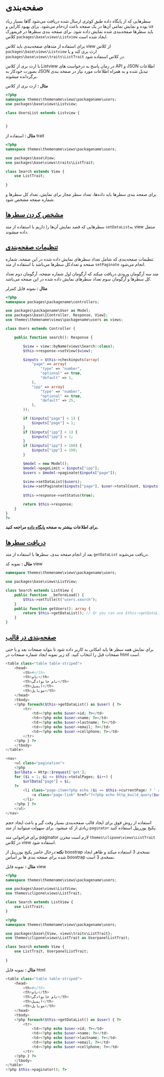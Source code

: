 # صفحه‌بندی

سطرهایی که از پایگاه داده طبق کوئری ارسال شده دریافت می‌شود گاها بسیار زیاد بوده و نمایش تمامی آن‌‌ها در یک صفحه باعث ازدحام می‌شود. برای بهبود کارایی و ux باید سطرها صفحه‌بندی شده نمایش داده شود. برای صفحه بندی سطرها در فریمورک کلاس `packages\base\views\Listview` ایجاد شده است. 

برای استفاده از متدهای صفحه‌بندی‌ باید کلاس view از کلاس `packages\base\views\Listview` ارث بری کند و یا `packages\base\views\traits\ListTrait` در کلاس استفاده شود.

 با ارث بری از کلاس Listview  در زمان پاسخ به درخواست های API و JSON اطلاعات بصورت خودکار به JSON تبدیل شده و به همراه اطلاعات مورد نیاز در صفحه بندی برگردانده میشوند.


**مثال :** ارث بری از کلاس
```php
<?php
namespace themes\themename\views\packagename\users;
use packages\base\views\Listview;

class UsersList extends Listview {
	
	
}
```

**مثال :** استفاده از trait
```php
<?php
namespace themes\themename\views\packagename\users;

use packages\base\View;
use packages\base\views\traits\ListTrait;

class Search extends View {
	use ListTrait;
	
}
```

برای صفحه بندی سطرها باید داده‌ها، تعداد سطر مجاز برای نمایش، تعداد کل سطرها و شماره صفحه مشخص شود. 

## [مشخص کردن سطرها](#set_data)
سطرهایی که قصد نمایش آن‌ها را داریم با استفاده از متد `setDataList`به view منتقل داده میشوند.

## [تنظیمات صفحه‌بندی](#configure_pagination)
تنظیمات صفحه‌بندی که شامل تعداد سطرهای نمایش داده شده در این صفحه، شماره صفحه و تعدادکل سطر‌ها می‌باشد با استفاده از متد `setPaginate` انجام می‌شود. 

متد سه آرگومان ورودی دریافت میکند که آرگومان اول شماره صفحه، آرگومان دوم تعداد کل سطرها و آرگومان سوم تعداد سطرهای نمایش داده شده در این صفحه می‌باشد.

**مثال :** نمونه فایل کنترلر
```php
<?php
namespace packages\packagename\controllers;

use packages\packagename\User as Model;
use packages\base\{Controller, Response, View};
use themes\themename\views\packagename\users as views;

class Users extends Controller {

	public function search(): Response {

		$view = view::byName(views\Search::class);
		$this->response->setView($view);

		$inputs = $this->checkinputs(array(
			"page" => array(
				"type" => "number",
				"optional" => true,
				"default" => 1,
			),
			"ipp" => array(
				"type" => "number",
				"optional" => true,
				"default" => 25,
			),
		));

		if ($inputs["page"] < 1) {
			$inputs["page"] = 1;
		}
		if ($inputs["ipp"] < 1) {
			$inputs["ipp"] = 1;
		}
		if ($inputs["ipp"] > 100) {
			$inputs["ipp"] = 100;
		}

		$model = new Model();
		$model->pageLimit = $inputs["ipp"];
		$users = $model->paginate($inputs["page"]);
	
		$view->setDataList($users);
		$view->setPaginate($inputs["page"], $user->totalCount, $inputs["ipp"]);
		
		$this->response->setStatus(true);

		return $this->response;
	}
}
?>
```
__برای اطلاعات بیشتر به صفحه [پایگاه داده](dbObject.md) مراجعه کنید.__

## [دریافت سطرها ](#get_data)
بعد از انجام صفحه بندی، سطرها با استفاده از متد `getDataList` دریافت می‌شوند.

**مثال :** نمونه کد view
```php
namespace themes\themename\views\packagename\users;

use packages\base\views\ListView;

class Search extends ListView {
	public function __beforeLoad() {
		$this->setTitle(t("users.search");
	}
	public function getUsers(): array {
		return $this->getDataList(); // Or you can use $this->getDataList() directly in html file
	}
}
```

## [صفحه‌بندی در قالب ](#pagination_in_html)
برای نمایش همه سطر ها باید امکانی به کاربر داده شود تا بتواند صفحات بعد و یا حتی صفحات قبل را انتخاب کنید.
کد زیر نمونه ایجاد شماره صفحات در html است. 

```php
<table class="table table-striped">
	<head>
		<th>#</th>
		<th>نام</th>
		<th>نام خانوادگی</th>
		<th>ایمیل</th>
		<th>موبایل</th>
	</head>
	<tbody>
	<?php foreach($this->getDataList() as $user) { ?>
		<tr>
			<td><?php echo $user->id; ?></td>
			<td><?php echo $user->name; ?></td>
			<td><?php echo $user->lastname; ?></td>
			<td><?php echo $user->email; ?></td>
			<td><?php echo $user->cellphone; ?></td>
		</tr>
	<?php } ?>
	</tbody>
</table>

<nav>
	<ul class="pagination">
	<?php
	$urlData = Http::$request['get'];
	for ($i = 1; $i <= $this->totalPages; $i++) {
		$urlData["page"] = $i;
	?>
		<li class="page-item<?php echo ($i == $this->currentPage) ? ' active' : ''; ?>">
			<a class="page-link" href="?<?php echo http_build_query($urlData); ?>"><?php echo $i; ?></a>
		</li>
	<?php } ?>
	</ul>
</nav>
```

استفاده از روش فوق برای ایجاد قالب صفحه‌بندی بسیار وقت گیر و باعث ایجاد حجم زیادی از کد میشود. برای سهولت میتوانید از متد `paginator` پکیج [یوزرپنل](https://github.com/Jalno/userpanel) استفاده کنید. 

برای فراخوانی متد paginator لازم است مخزن `themes\clipone\views\ListTrait` در کلاس view استفاده شود.


**نکته**:درحال حاضر پکیج یوزرپنل از boostrap نسخه‌ی 3 استفاده میکند و ظاهر ایجاد شده برای صفحه بندی ها بر اساس boostrap نسخه‌ی 3 است.

**مثال :** نمونه فایل view
```php
<?php
namespace themes\themename\views\packagename\users;

use packages\base\views\ListView;
use themes\clipone\views\ListTrait;

class Search extends ListView {
	use ListTrait;
}
```

```php
<?php
namespace themes\themename\views\packagename\users;

use packages\base\{View, views\traits\ListTrait};
use themes\clipone\views\ListTrait as UserpanelListTrait;

class Search extends View {
	use ListTrait, UserpanelListTrait;
	
}
```

**مثال :** نمونه فایل html
```php
<table class="table table-striped">
	<head>
		<th>#</th>
		<th>نام</th>
		<th>نام خانوادگی</th>
		<th>ایمیل</th>
		<th>موبایل</th>
	</head>
	<tbody>
	<?php foreach($this->getDataList() as $user) { ?>
		<tr>
			<td><?php echo $user->id; ?></td>
			<td><?php echo $user->name; ?></td>
			<td><?php echo $user->lastname; ?></td>
			<td><?php echo $user->email; ?></td>
			<td><?php echo $user->cellphone; ?></td>
		</tr>
	<?php } ?>
	</tbody>
</table>
<?php $this->paginator(); ?>
```
